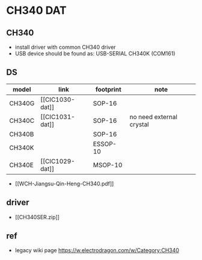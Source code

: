 
# CH340 DAT



## CH340 
- install driver with common CH340 driver 
- USB device should be found as: USB-SERIAL CH340K (COM161)


## DS 

| model  | link            | footprint | note                     |
| ------ | --------------- | --------- | ------------------------ |
| CH340G | [[CIC1030-dat]] | SOP-16    |                          |
| CH340C | [[CIC1031-dat]] | SOP-16    | no need external crystal |
| CH340B |                 | SOP-16    |                          |
| CH340K |                 | ESSOP-10  |                          |
| CH340E | [[CIC1029-dat]] | MSOP-10   |                          |


- [[WCH-Jiangsu-Qin-Heng-CH340.pdf]]


## driver 

- [[CH340SER.zip]]

## ref 

- legacy wiki page https://w.electrodragon.com/w/Category:CH340

